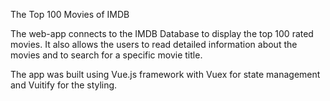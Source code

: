 The Top 100 Movies of IMDB

The web-app connects to the IMDB Database to display the top 100 rated movies. It also allows the users to read detailed information about the movies and to search for a specific movie title.

The app was built using Vue.js framework with Vuex for state management and Vuitify for the styling.
